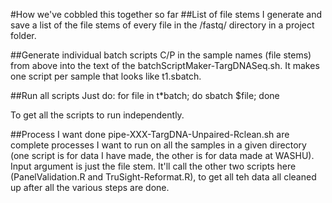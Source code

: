 #How we've cobbled this together so far
##List of file stems
I generate and save a list of the file stems of every file in the /fastq/ directory
in a project folder.  

##Generate individual batch scripts
C/P in the sample names (file stems) from above into the text of the
batchScriptMaker-TargDNASeq.sh.  It makes one script per sample that looks like
t1.sbatch.

##Run all scripts
Just do:
for file in t*batch; do sbatch $file; done

To get all the scripts to run independently.  

##Process I want done
pipe-XXX-TargDNA-Unpaired-Rclean.sh are complete processes I want 
to run on all the samples in a given directory (one script is for data I have made,
the other is for data made at WASHU).  Input argument is just the file stem.
It'll call the other two scripts here (PanelValidation.R and TruSight-Reformat.R),
to get all teh data all cleaned up after all the various steps are done.




